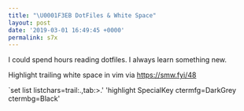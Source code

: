```yaml
---
title: "\U0001F3EB DotFiles & White Space"
layout: post
date: '2019-03-01 16:49:45 +0000'
permalink: s7x
---
```

I could spend hours reading dotfiles. I always learn something new.

Highlight trailing white space in vim via https://smw.fyi/48

`set list listchars=trail:.,tab:>.'
'highlight SpecialKey ctermfg=DarkGrey ctermbg=Black'
